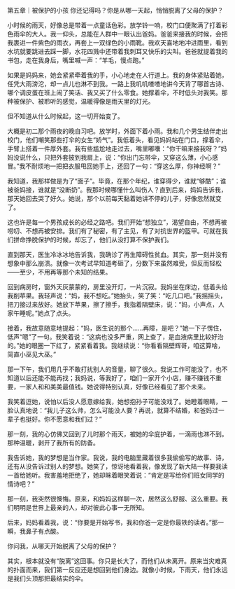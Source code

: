 第五章｜被保护的小孩
你还记得吗？你是从哪一天起，悄悄脱离了父母的保护？

小时候的雨天，好像总是带着一点童话色彩。放学铃一响，校门口便聚满了打着彩色雨伞的大人。我一仰头，总能在人群中一眼认出爸妈。爸爸来接我的时候，会把我裹进一件紫色的雨衣，再套上一双绿色的小雨靴。我欢天喜地地冲进雨里，看到水坑就要跳进去踩一脚，水花四溅中还带着我刺耳又快乐的尖叫。爸爸就提着我的书包，走在我身后，嘴里喊一声：“羊毛，慢点跑。”

如果是妈妈来，她会紧紧牵着我的手，小心地走在人行道上。我的身体紧贴着她，任凭大雨滂沱，却一点儿也淋不到我。一路上我叽叽喳喳地讲今天背了哪首古诗、哪个调皮蛋在班上闹了笑话、我又买了什么零食。她撑着伞，不时低头对我笑。那种被保护、被聆听的感觉，温暖得像是雨天里的灯光。

但不知道从什么时候起，这一切开始变了。

大概是初二那个雨夜的晚自习吧。放学时，外面下着小雨。我和几个男生结伴走出校门，他们嘲笑那些打伞的女生“娇气”。我低着头，看见妈妈站在门口，撑着伞，手臂上搭着一件厚外套。我有些尴尬地走过去，嘴里嘟囔：“你干嘛来接我呀？”妈妈没说什么，只把外套披到我肩上，说：“你出门忘带伞，又穿这么薄，小心感冒。”我不耐烦地一把把衣服甩回她手上，还回了一句：“穿这么厚，你神经啊？”

我知道，我那样做是为了“面子”。毕竟，在那个年纪，谁穿得少，谁就“够酷”；谁被爸妈接，谁就是“没断奶”。我那时候哪懂什么叫伤人？直到后来，妈妈告诉我，那天她回去哭了好久。她说，那个以前每天黏着她讲不停的儿子，好像忽然就变了。

这也许是每一个男孩成长的必经之路吧。我们开始“想独立”，渴望自由，不想再被唠叨、不想再被安排。我们有了秘密，有了主见，有了对抗世界的盔甲。可就在我们拼命挣脱保护的时候，却忘了，他们从没打算不保护我们。

直到那天，医生冷冰冰地告诉我，我确诊了再生障碍性贫血。其实，那一刻并没有想象中那么崩溃。就像一次考试早知道考砸了，分数下来虽然难受，但反而轻松——至少，不用再等那个未知的结果。

回到病房时，窗外天灰蒙蒙的，房里没开灯，一片沉寂。我妈坐在床边，低着头给我削苹果。我轻声说：“妈，我不想吃。”她抬头，笑了笑：“吃几口吧。”我摇摇头，把刀接过来放好。她放下苹果，擦了擦手，我指着隔壁床，说：“妈，小声点，人家午睡呢。”她点了点头。

接着，我故意随意地提起：“妈，医生说的那个……再障，是吧？”她一下子愣住，低声“嗯”了一句。我笑着说：“这病也没多严重，网上查了，是血液病里比较好治的。”她的眼圈一下红了，紧紧看着我。我继续说：“你看看隔壁辉哥，咱这算啥，简直小巫见大巫。”

那一下午，我们用几乎不敢打扰别人的音量，聊了很久。我说工作可能没了，也不知道以后还能不能再找；我妈说，等我好了，咱们一家开个小店，赚不赚钱不重要，一家人和和美美最值钱。她说得特别认真，好像已经看见了那个未来。

我笑着逗她，说怕以后没人愿意嫁给我，她想抱孙子可能没戏了。她瞪着眼睛，一脸认真地说：“我儿子这么帅，怎么可能没人要？再说，就算不结婚，和爸妈过一辈子也挺好。你不愿意和我们过？”

那一刻，我的心仿佛又回到了儿时那个雨天，被她的伞庇护着，一滴雨也淋不到。那种温暖，剥开了我所有的防备。

我告诉她，我的梦想是当作家。我说，我的电脑里藏着很多我偷偷写的故事、诗，还有从没告诉过别人的梦想。她笑了，惊讶地看着我，像发现了新大陆一样要我读一首给她听。我害羞地拒绝了，她却眯着眼笑着说：“肯定是写给你们班女同学的情诗吧？”

那一刻，我突然很懊悔。原来，和妈妈这样聊一次，居然这么舒服、这么重要。我们明明是世界上最亲的人，却对彼此心事一无所知。

后来，妈妈看着我，说：“你要是开始写书，我和你爸一定是你最铁的读者。”那一瞬，我鼻子有点酸。

你问我，从哪天开始脱离了父母的保护？

其实，根本就没有“脱离”这回事。你只是长大了，而他们从未离开。原来当灾难真的扑面而来，我们第一反应还是想回到他们身边。就像小时候，下雨天，他们永远是我们头顶那把最结实的伞。